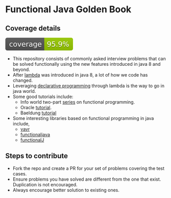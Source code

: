 # Functional Java Golden Book

## Coverage details

![Coverage](.github/badges/jacoco.svg) 

- This repository consists of commonly asked interview problems that can be solved functionally using the new features introduced in java 8 and beyond.
- After [lambda](https://docs.oracle.com/javase/tutorial/java/javaOO/lambdaexpressions.html) was introduced in java 8, a lot of how we code has changed.
- Leveraging [declarative programming](https://en.wikipedia.org/wiki/Declarative_programming) through lambda is the way to go in java world.
- Some good tutorials include:
  - Info world two-part [series](https://www.infoworld.com/article/3314640/functional-programming-for-java-developers-part-1.html) on functional programming.
  - Oracle [tutorial](https://docs.oracle.com/javase/tutorial/java/javaOO/lambdaexpressions.html).
  - Baeldung [tutorial](https://www.baeldung.com/java-functional-programming)
- Some interesting libraries based on functional programming in java include,
  - [vavr](https://www.vavr.io/)
  - [functionaljava](https://github.com/functionaljava/functionaljava)
  - [functionalJ](https://www.functionalj.io/)

## Steps to contribute

- Fork the repo and create a PR for your set of problems covering the test cases.
- Ensure problems you have solved are different from the one that exist. Duplication is not encouraged.
- Always encourage better solution to existing ones.